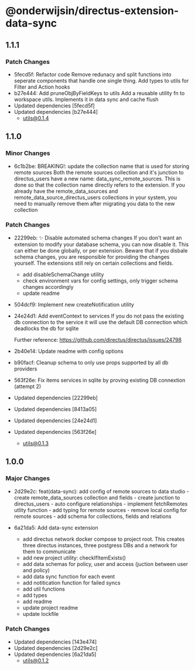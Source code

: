 # @onderwijsin/directus-extension-data-sync

## 1.1.1

### Patch Changes

- 5fecd5f: Refactor code
  Remove redunacy and split functions into seperate components that handle one single thing. Add types to utils for Filter and Action hooks
- b27e444: Add pruneObjByFieldKeys to utils
  Add a reusable utility fn to workspace utils. Implements it in data sync and cache flush
- Updated dependencies [5fecd5f]
- Updated dependencies [b27e444]
  - utils@0.1.4

## 1.1.0

### Minor Changes

- 6c1b2be: BREAKING!: update the collection name that is used for storing remote sources
  Both the remote sources collection and it's junction to directus_users have a new name: data_sync_remote_sources. This is done so that the collection name directly refers to the extension.
  If you already have the remote_data_sources and remote_data_source_directus_users collections in your system, you need to manually remove them after migrating you data to the new collection

### Patch Changes

- 22299eb: ✨ Disable automated schema changes
  If you don't want an extension to modify your database schema, you can now disable it. This can either be done globally, or per extension. Beware that if you disbale schema changes, you are responsible for providing the changes yourself. The extensions still rely on certain collections and fields.

  - add disableSchemaChange utility
  - check environment vars for config settings, only trigger schema changes accordingly
  - update readme

- 504dcf9: Implement new createNotification utility
- 24e24d1: Add eventContext to services
  If you do not pass the existing db connection to the service it will use the default DB connection which deadlocks the db for sqlite

  Further reference: https://github.com/directus/directus/issues/24798

- 2b40e14: Update readme with config options
- b90facf: Cleanup schema to only use props supported by all db providers
- 563f26e: Fix items services in sqlite by proving existing DB connextion (attempt 2)
- Updated dependencies [22299eb]
- Updated dependencies [8413a05]
- Updated dependencies [24e24d1]
- Updated dependencies [563f26e]
  - utils@0.1.3

## 1.0.0

### Major Changes

- 2d29e2c: feat(data-sync): add config of remote sources to data studio - create remote_data_sources collection and fields - create junction to directus_users - auto configure relationships - implement fetchRemotes utlity function - add typing for remote sources - remove local config for remote sources - add schema for collections, fields and relations
- 6a21da5: Add data-sync extension

  - add directus network docker compose to project root. This creates three directus instances, three postgress DBs and a network for them to communicate
  - add new project utility: checkIfItemExists()
  - add data schemas for policy, user and access (juction between user and policy)
  - add data sync function for each event
  - add notitication function for failed syncs
  - add util functions
  - add types
  - add readme
  - update project readme
  - update lockfile

### Patch Changes

- Updated dependencies [143e474]
- Updated dependencies [2d29e2c]
- Updated dependencies [6a21da5]
  - utils@0.1.2
